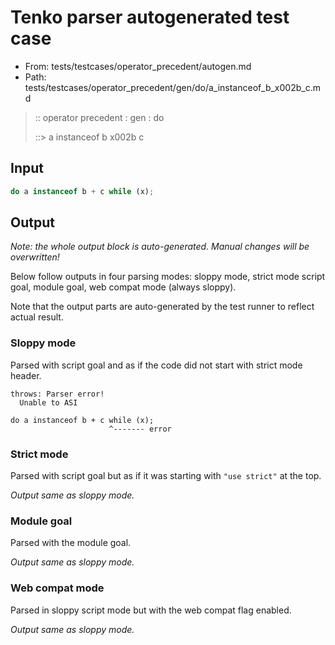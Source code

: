 # Tenko parser autogenerated test case

- From: tests/testcases/operator_precedent/autogen.md
- Path: tests/testcases/operator_precedent/gen/do/a_instanceof_b_x002b_c.md

> :: operator precedent : gen : do
>
> ::> a instanceof b x002b c

## Input


`````js
do a instanceof b + c while (x);
`````

## Output

_Note: the whole output block is auto-generated. Manual changes will be overwritten!_

Below follow outputs in four parsing modes: sloppy mode, strict mode script goal, module goal, web compat mode (always sloppy).

Note that the output parts are auto-generated by the test runner to reflect actual result.

### Sloppy mode

Parsed with script goal and as if the code did not start with strict mode header.

`````
throws: Parser error!
  Unable to ASI

do a instanceof b + c while (x);
                      ^------- error
`````

### Strict mode

Parsed with script goal but as if it was starting with `"use strict"` at the top.

_Output same as sloppy mode._

### Module goal

Parsed with the module goal.

_Output same as sloppy mode._

### Web compat mode

Parsed in sloppy script mode but with the web compat flag enabled.

_Output same as sloppy mode._
